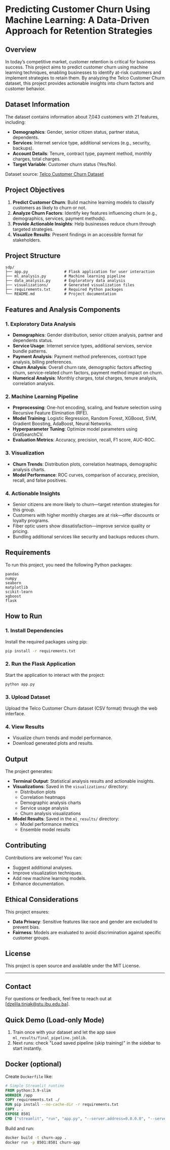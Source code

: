 # Predicting Customer Churn Using Machine Learning: A Data-Driven Approach for Retention Strategies

## Overview

In today’s competitive market, customer retention is critical for business success. This project aims to predict customer churn using machine learning techniques, enabling businesses to identify at-risk customers and implement strategies to retain them. By analyzing the Telco Customer Churn dataset, this project provides actionable insights into churn factors and customer behavior.

## Dataset Information

The dataset contains information about 7,043 customers with 21 features, including:
- **Demographics**: Gender, senior citizen status, partner status, dependents.
- **Services**: Internet service type, additional services (e.g., security, backups).
- **Account Details**: Tenure, contract type, payment method, monthly charges, total charges.
- **Target Variable**: Customer churn status (Yes/No).

Dataset source: [Telco Customer Churn Dataset](https://www.kaggle.com/datasets/blastchar/telco-customer-churn)

## Project Objectives

1. **Predict Customer Churn**: Build machine learning models to classify customers as likely to churn or not.
2. **Analyze Churn Factors**: Identify key features influencing churn (e.g., demographics, services, payment methods).
3. **Provide Actionable Insights**: Help businesses reduce churn through targeted strategies.
4. **Visualize Results**: Present findings in an accessible format for stakeholders.

## Project Structure

```
sdp/
├── app.py                # Flask application for user interaction
├── ml_analysis.py        # Machine learning pipeline
├── data_analysis.py      # Exploratory data analysis
├── visualizations/       # Generated visualization files
├── requirements.txt      # Required Python packages
└── README.md             # Project documentation
```

## Features and Analysis Components

### **1. Exploratory Data Analysis**
- **Demographics**: Gender distribution, senior citizen analysis, partner and dependents status.
- **Service Usage**: Internet service types, additional services, service bundle patterns.
- **Payment Analysis**: Payment method preferences, contract type analysis, billing preferences.
- **Churn Analysis**: Overall churn rate, demographic factors affecting churn, service-related churn factors, payment method impact on churn.
- **Numerical Analysis**: Monthly charges, total charges, tenure analysis, correlation analysis.

### **2. Machine Learning Pipeline**
- **Preprocessing**: One-hot encoding, scaling, and feature selection using Recursive Feature Elimination (RFE).
- **Model Training**: Logistic Regression, Random Forest, XGBoost, SVM, Gradient Boosting, AdaBoost, Neural Networks.
- **Hyperparameter Tuning**: Optimize model parameters using GridSearchCV.
- **Evaluation Metrics**: Accuracy, precision, recall, F1 score, AUC-ROC.

### **3. Visualization**
- **Churn Trends**: Distribution plots, correlation heatmaps, demographic analysis charts.
- **Model Performance**: ROC curves, comparison of accuracy, precision, recall, and false positives.

### **4. Actionable Insights**
- Senior citizens are more likely to churn—target retention strategies for this group.
- Customers with higher monthly charges are at risk—offer discounts or loyalty programs.
- Fiber optic users show dissatisfaction—improve service quality or pricing.
- Bundling additional services like security and backups reduces churn.

## Requirements

To run this project, you need the following Python packages:
```
pandas
numpy
seaborn
matplotlib
scikit-learn
xgboost
flask
```

## How to Run

### **1. Install Dependencies**
Install the required packages using pip:
```bash
pip install -r requirements.txt
```

### **2. Run the Flask Application**
Start the application to interact with the project:
```bash
python app.py
```

### **3. Upload Dataset**
Upload the Telco Customer Churn dataset (CSV format) through the web interface.

### **4. View Results**
- Visualize churn trends and model performance.
- Download generated plots and results.

## Output

The project generates:
- **Terminal Output**: Statistical analysis results and actionable insights.
- **Visualizations**: Saved in the `visualizations/` directory:
  - Distribution plots
  - Correlation heatmaps
  - Demographic analysis charts
  - Service usage analysis
  - Churn analysis visualizations
- **Model Results**: Saved in the `ml_results/` directory:
  - Model performance metrics
  - Ensemble model results

## Contributing

Contributions are welcome! You can:
- Suggest additional analyses.
- Improve visualization techniques.
- Add new machine learning models.
- Enhance documentation.

## Ethical Considerations

This project ensures:
- **Data Privacy**: Sensitive features like race and gender are excluded to prevent bias.
- **Fairness**: Models are evaluated to avoid discrimination against specific customer groups.

## License

This project is open source and available under the MIT License.

---

## Contact

For questions or feedback, feel free to reach out at [dzelila.tinjak@stu.ibu.edu.ba].

## Quick Demo (Load-only Mode)

1. Train once with your dataset and let the app save `ml_results/final_pipeline.joblib`.
2. Next runs: check "Load saved pipeline (skip training)" in the sidebar to start instantly.

## Docker (optional)

Create `Dockerfile` like:

```Dockerfile
# Simple Streamlit runtime
FROM python:3.9-slim
WORKDIR /app
COPY requirements.txt ./
RUN pip install --no-cache-dir -r requirements.txt
COPY . .
EXPOSE 8501
CMD ["streamlit", "run", "app.py", "--server.address=0.0.0.0", "--server.port=8501"]
```

Build and run:
```bash
docker build -t churn-app .
docker run -p 8501:8501 churn-app
```